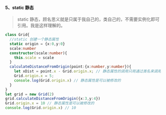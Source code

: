 #### 5、static 静态
>  static 静态，顾名思义就是只属于我自己的，类自己的，不需要实例化即可引用。我是这样理解的。

```typescript
class Grid{
  //static 创建一个静态属性
  static origin = {x:0,y:0}
  scale:number
  constructor(scale:number){
    this.scale = scale
  }
  calculateDistanceFromOrigin(point:{x:number,y:number}){
    let xDist = point.x - Grid.origin.x; // 静态属性的调用只用通过类名来调用
    Grid.origin.x = 5;
    console.log(Grid.origin.x) // 静态属性是可以被修改的
  }
}
let grid = new Grid(2)
grid.calculateDistanceFromOrigin({x:3,y:4})
Grid.origin.x = 10 // 静态属性是可以被修改的
console.log(Grid.origin.x) // 10
```

